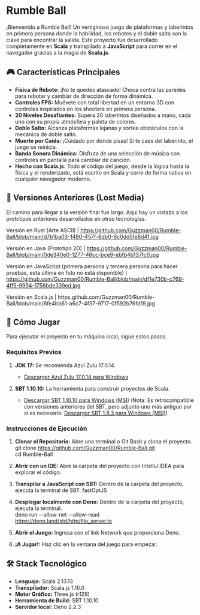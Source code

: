 # **Rumble Ball**

¡Bienvenido a Rumble Ball\! Un vertiginoso juego de plataformas y laberintos en primera persona donde la habilidad, los rebotes y el doble salto son la clave para encontrar la salida. Este proyecto fue desarrollado completamente en **Scala** y transpilado a **JavaScript** para correr en el navegador gracias a la magia de **Scala.js**.

## **🎮 Características Principales**

* **Física de Rebote:** ¡No te quedes atascado\! Choca contra las paredes para rebotar y cambiar de dirección de forma dinámica.  
* **Controles FPS:** Muévete con total libertad en un entorno 3D con controles inspirados en los shooters en primera persona.  
* **20 Niveles Desafiantes:** Supera 20 laberintos diseñados a mano, cada uno con su propia atmósfera y paleta de colores.  
* **Doble Salto:** Alcanza plataformas lejanas y sortea obstáculos con la mecánica de doble salto.  
* **Muerte por Caída:** ¡Cuidado por dónde pisas\! Si te caes del laberinto, el juego se reinicia.  
* **Banda Sonora Dinámica:** Disfruta de una selección de música con controles en pantalla para cambiar de canción.  
* **Hecho con Scala.js:** Todo el código del juego, desde la lógica hasta la física y el renderizado, está escrito en Scala y corre de forma nativa en cualquier navegador moderno.

## **📜 Versiones Anteriores (Lost Media)**

El camino para llegar a la versión final fue largo. Aquí hay un vistazo a los prototipos anteriores desarrollados en otras tecnologías.

Versión en Rust (Arte ASCII) | 
https://github.com/Guzzman00/Rumble-Ball/blob/main/d7b1ba03-1480-457f-8db0-6c0dd5fe8d41.jpg

Versión en Java (Prototipo 2D) | 
https://github.com/Guzzman00/Rumble-Ball/blob/main/0de340e0-1277-48cc-bce9-ebfb4b137fc0.jpg

Versión en JavaScript (primera persona y tercera persona para hacer pruebas, esta última en foto no está disponible) | 
https://github.com/Guzzman00/Rumble-Ball/blob/main/df1e730b-c769-4ff5-9994-1756bde339ed.jpg

Versión en Scala.js |
https.github.com/Guzzman00/Rumble-Ball/blob/main/6fe4bb61-a6c7-4f37-9717-0f592b76fd19.jpg 

## **🚀 Cómo Jugar**

Para ejecutar el proyecto en tu máquina local, sigue estos pasos.

### **Requisitos Previos**

1. **JDK 17:** Se recomienda Azul Zulu 17.0.14.  
   * [Descargar Azul Zulu 17.0.14 para Windows](https://www.azul.com/downloads/?version=java-17-lts&package=jdk-fx#zulu)  

2. **SBT 1.10.10:** La herramienta para construir proyectos de Scala.  
   * [Descargar SBT 1.10.10 para Windows (MSI)](https://github.com/sbt/sbt/releases/download/v1.10.1/sbt-1.10.1.msi) (Nota: Es retrocompatible con versiones anteriores del SBT, pero adjunto uno más antiguo por si es necesario: [Descargar SBT 1.8.3 para Windows (MSI)](https://github.com/sbt/sbt/releases/download/v1.8.3/sbt-1.8.3.msi))

### **Instrucciones de Ejecución**

1. **Clonar el Repositorio:** Abre una terminal o Git Bash y clona el proyecto.  
   git clone https://github.com/Guzzman00/Rumble-Ball.git  
   cd Rumble-Ball

2. **Abrir con un IDE:** Abre la carpeta del proyecto con IntelliJ IDEA para explorar el código.  

3. **Transpilar a JavaScript con SBT:** Dentro de la carpeta del proyecto, ejecuta la terminal de SBT.
    fastOptJS

5. **Desplegar localmente con Deno:** Dentro de la carpeta del proyecto, ejecuta la terminal.   
    deno run --allow-net --allow-read https://deno.land/std/http/file_server.ts
  
6. **Abrir el Juego:** Ingresa con el link Network que proporciona Deno.
  
7. **¡A Jugar\!:** Haz clic en la ventana del juego para empezar.

## **🛠️ Stack Tecnológico**

* **Lenguaje:** Scala 2.13.13  
* **Transpilador:** Scala.js 1.16.0  
* **Motor Gráfico:** Three.js (r128)  
* **Herramienta de Build:** SBT 1.10.10
* **Servidor local:** Deno 2.2.3